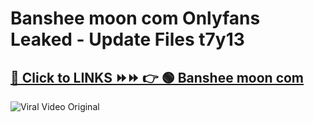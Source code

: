 
 # Banshee moon com Onlyfans Leaked - Update Files t7y13

## <h2><a href="https://clipsfans.com/Banshee_moon_com&ref=git">🔗 Click to LINKS ⏩⏩ 👉 🟢 Banshee moon com </a></h2>

<a href="https://clipsfans.com/Banshee_moon_com&ref=git" rel="nofollow" data-target="animated-image.originalLink"><img src="https://i.ibb.co.com/xMMVF88/686577567.gif" alt="Viral Video Original" style="max-width: 100%; display: inline-block;" data-target="animated-image.originalImage"></a>

